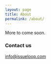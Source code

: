```yaml
---
layout: page
title: About
permalink: /about/
---
```


More to come soon.


### Contact us

[info@issueloop.com](mailto:info@issueloop.com)
